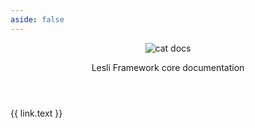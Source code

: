 ```yaml
---
aside: false
---
```

<script setup>

    const links = [{
        href: "/docs/lesli/5x/database/",
        icon: "ri-database-line",
        text: "Database"
    }, {
        href: "/docs/lesli/5x/ruby-on-rails/",
        icon: "ri-server-line",
        text: "Ruby on Rails"
    }, {
        href: "/docs/lesli/5x/theming/",
        icon: "ri-window-line",
        text: "Frontend"
    }, {
        href: "/docs/lesli/5x/theming/",
        icon: "ri-palette-line",
        text: "Theming"
    }, {
        href: "/docs/lesli/5x/security/",
        icon: "ri-shield-line",
        text: "Security"
    }, {
        href: "/docs/lesli/5x/generators/",
        icon: "ri-code-line",
        text: "Generators"
    }, {
        href: "/docs/lesli/5x/testing/",
        icon: "ri-bug-line",
        text: "Testing"
    }, {
        href: "/docs/lesli/5x/engines/",
        icon: "ri-shapes-line",
        text: "Engines"
    }, {
        href: "/docs/lesli/5x/deployment/",
        icon: "ri-flashlight-line",
        text: "Deployment"
    }]
</script>

<header class="lesli-page-header">
    <img class="logo m-auto" alt="cat docs" src="/images/cats/docs.svg" />
    <p class="description">
        Lesli Framework core documentation
    </p>
</header>

<section class="container lesli-page-content-boxes">
    <div class="columns">
        <div class="column" v-for="link in links">
            <a :href="link.href">
                <i :class="[link.icon]"></i>
                {{ link.text }}
            </a>
        </div>
    </div>
</section>

<style lang="scss">
    @import "../.vitepress/stylesheets/pages/lesli.scss";
</style>
